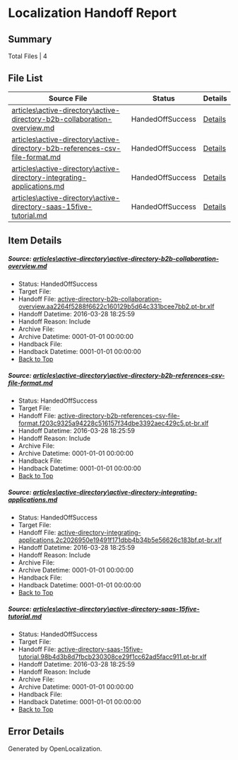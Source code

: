 # <a name='report-top'></a> Localization Handoff Report

## Summary
 Total Files | 4

## File List
 Source File | Status | Details 
 ----------- | ------ | ------- 
 [articles\active-directory\active-directory-b2b-collaboration-overview.md](https://github.com/OpenLocalizationOrg/hyperV/blob/ddff53af82629da70bc7ab65d7c082dbc101768e/articles/active-directory/active-directory-b2b-collaboration-overview.md) | HandedOffSuccess | [Details](#af20c45eddf101a27bd69301922977e88032859c89)
 [articles\active-directory\active-directory-b2b-references-csv-file-format.md](https://github.com/OpenLocalizationOrg/hyperV/blob/ddff53af82629da70bc7ab65d7c082dbc101768e/articles/active-directory/active-directory-b2b-references-csv-file-format.md) | HandedOffSuccess | [Details](#ff9d39e92c923de96c7aa3eb580ce0d45a2851a993)
 [articles\active-directory\active-directory-integrating-applications.md](https://github.com/OpenLocalizationOrg/hyperV/blob/ddff53af82629da70bc7ab65d7c082dbc101768e/articles/active-directory/active-directory-integrating-applications.md) | HandedOffSuccess | [Details](#94eb12f4b7d5061176a35ed6a15021be852e10c7152)
 [articles\active-directory\active-directory-saas-15five-tutorial.md](https://github.com/OpenLocalizationOrg/hyperV/blob/ddff53af82629da70bc7ab65d7c082dbc101768e/articles/active-directory/active-directory-saas-15five-tutorial.md) | HandedOffSuccess | [Details](#6ec1f8ce0e60197a72748b763c1f64466db1067d208)

## Item Details
##### <a name='af20c45eddf101a27bd69301922977e88032859c89'></a> Source: [articles\active-directory\active-directory-b2b-collaboration-overview.md](https://github.com/OpenLocalizationOrg/hyperV/blob/ddff53af82629da70bc7ab65d7c082dbc101768e/articles/active-directory/active-directory-b2b-collaboration-overview.md)
* Status: HandedOffSuccess
* Target File: 
* Handoff File: [active-directory-b2b-collaboration-overview.aa2264f5288f6622c160129b5d64c331bcee7bb2.pt-br.xlf](https://github.com/OpenLocalizationOrg/olhandoff/blob/dcd2b8e69e7f959d3b8d02f2ea60e287061b3a3e/ol-handoff/OpenLocalizationOrg/hyperV.pt-br/master/acomdc_nonhi/active-directory-b2b-collaboration-overview.aa2264f5288f6622c160129b5d64c331bcee7bb2.pt-br.xlf)
* Handoff Datetime: 2016-03-28 18:25:59
* Handoff Reason: Include
* Archive File: 
* Archive Datetime: 0001-01-01 00:00:00
* Handback File: 
* Handback Datetime: 0001-01-01 00:00:00
* [Back to Top](#report-top)

##### <a name='ff9d39e92c923de96c7aa3eb580ce0d45a2851a993'></a> Source: [articles\active-directory\active-directory-b2b-references-csv-file-format.md](https://github.com/OpenLocalizationOrg/hyperV/blob/ddff53af82629da70bc7ab65d7c082dbc101768e/articles/active-directory/active-directory-b2b-references-csv-file-format.md)
* Status: HandedOffSuccess
* Target File: 
* Handoff File: [active-directory-b2b-references-csv-file-format.f203c9325a94228c516157f34dbe3392aec429c5.pt-br.xlf](https://github.com/OpenLocalizationOrg/olhandoff/blob/dcd2b8e69e7f959d3b8d02f2ea60e287061b3a3e/ol-handoff/OpenLocalizationOrg/hyperV.pt-br/master/acomdc_nonhi/active-directory-b2b-references-csv-file-format.f203c9325a94228c516157f34dbe3392aec429c5.pt-br.xlf)
* Handoff Datetime: 2016-03-28 18:25:59
* Handoff Reason: Include
* Archive File: 
* Archive Datetime: 0001-01-01 00:00:00
* Handback File: 
* Handback Datetime: 0001-01-01 00:00:00
* [Back to Top](#report-top)

##### <a name='94eb12f4b7d5061176a35ed6a15021be852e10c7152'></a> Source: [articles\active-directory\active-directory-integrating-applications.md](https://github.com/OpenLocalizationOrg/hyperV/blob/ddff53af82629da70bc7ab65d7c082dbc101768e/articles/active-directory/active-directory-integrating-applications.md)
* Status: HandedOffSuccess
* Target File: 
* Handoff File: [active-directory-integrating-applications.2c2026950e19491f171dbb4b34b5e56626c183bf.pt-br.xlf](https://github.com/OpenLocalizationOrg/olhandoff/blob/dcd2b8e69e7f959d3b8d02f2ea60e287061b3a3e/ol-handoff/OpenLocalizationOrg/hyperV.pt-br/master/acomdc_nonhi/active-directory-integrating-applications.2c2026950e19491f171dbb4b34b5e56626c183bf.pt-br.xlf)
* Handoff Datetime: 2016-03-28 18:25:59
* Handoff Reason: Include
* Archive File: 
* Archive Datetime: 0001-01-01 00:00:00
* Handback File: 
* Handback Datetime: 0001-01-01 00:00:00
* [Back to Top](#report-top)

##### <a name='6ec1f8ce0e60197a72748b763c1f64466db1067d208'></a> Source: [articles\active-directory\active-directory-saas-15five-tutorial.md](https://github.com/OpenLocalizationOrg/hyperV/blob/ddff53af82629da70bc7ab65d7c082dbc101768e/articles/active-directory/active-directory-saas-15five-tutorial.md)
* Status: HandedOffSuccess
* Target File: 
* Handoff File: [active-directory-saas-15five-tutorial.98b4d3b8d7fbcb230308ce29f1cc62ad5facc911.pt-br.xlf](https://github.com/OpenLocalizationOrg/olhandoff/blob/dcd2b8e69e7f959d3b8d02f2ea60e287061b3a3e/ol-handoff/OpenLocalizationOrg/hyperV.pt-br/master/acomdc_nonhi/active-directory-saas-15five-tutorial.98b4d3b8d7fbcb230308ce29f1cc62ad5facc911.pt-br.xlf)
* Handoff Datetime: 2016-03-28 18:25:59
* Handoff Reason: Include
* Archive File: 
* Archive Datetime: 0001-01-01 00:00:00
* Handback File: 
* Handback Datetime: 0001-01-01 00:00:00
* [Back to Top](#report-top)


## Error Details

Generated by OpenLocalization.
